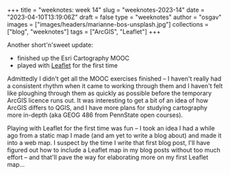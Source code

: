 
+++
title = "weeknotes: week 14"
slug = "weeknotes-2023-14"
date = "2023-04-10T13:19:06Z"
draft = false
type = "weeknotes"
author = "osgav"
images = ["images/headers/marianne-bos-unsplash.jpg"]
collections = ["blog", "weeknotes"]
tags = ["ArcGIS", "Leaflet"]
+++

Another short'n'sweet update:

<!--more-->

- finished up the Esri Cartography MOOC
- played with [Leaflet](https://leafletjs.com/) for the first time

Admittedly I didn't get all the MOOC exercises finished – I haven't really had a consistent rhythm when it came to working through them and I haven't felt like ploughing through them as quickly as possible before the temporary ArcGIS licence runs out. It was interesting to get a bit of an idea of how ArcGIS differs to QGIS, and I have more plans for studying cartography more in-depth (aka GEOG 486 from PennState open courses).

Playing with Leaflet for the first time was fun – I took an idea I had a while ago from a static map I made (and am yet to write a blog about) and made it into a web map. I suspect by the time I write that first blog post, I'll have figured out how to include a Leaflet map in my blog posts without too much effort – and that'll pave the way for elaborating more on my first Leaflet map...
